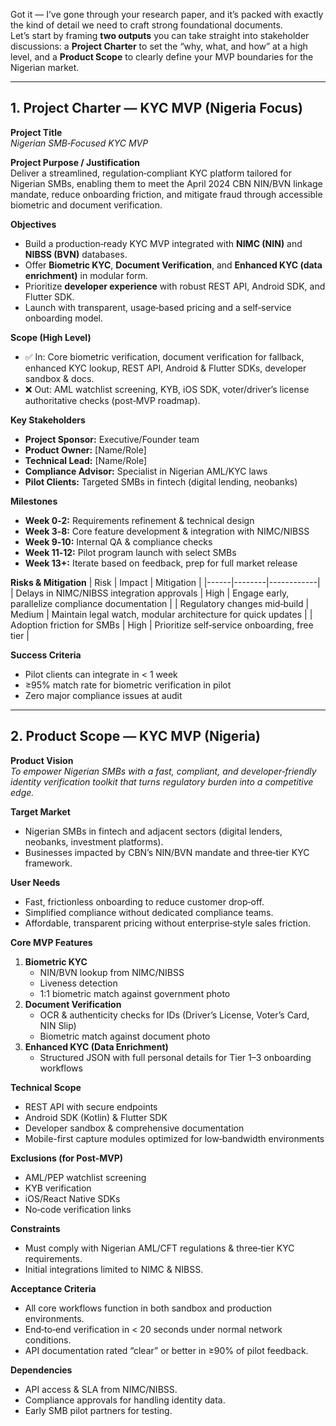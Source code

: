 Got it — I’ve gone through your research paper, and it’s packed with exactly the kind of detail we need to craft strong foundational documents.  
Let’s start by framing **two outputs** you can take straight into stakeholder discussions: a **Project Charter** to set the “why, what, and how” at a high level, and a **Product Scope** to clearly define your MVP boundaries for the Nigerian market.

---

## **1. Project Charter — KYC MVP (Nigeria Focus)**

**Project Title**  
_Nigerian SMB‑Focused KYC MVP_

**Project Purpose / Justification**  
Deliver a streamlined, regulation‑compliant KYC platform tailored for Nigerian SMBs, enabling them to meet the April 2024 CBN NIN/BVN linkage mandate, reduce onboarding friction, and mitigate fraud through accessible biometric and document verification.

**Objectives**
- Build a production‑ready KYC MVP integrated with **NIMC (NIN)** and **NIBSS (BVN)** databases.
- Offer **Biometric KYC**, **Document Verification**, and **Enhanced KYC (data enrichment)** in modular form.
- Prioritize **developer experience** with robust REST API, Android SDK, and Flutter SDK.
- Launch with transparent, usage‑based pricing and a self‑service onboarding model.

**Scope (High Level)**
- ✅ In: Core biometric verification, document verification for fallback, enhanced KYC lookup, REST API, Android & Flutter SDKs, developer sandbox & docs.  
- ❌ Out: AML watchlist screening, KYB, iOS SDK, voter/driver’s license authoritative checks (post‑MVP roadmap).

**Key Stakeholders**
- **Project Sponsor:** Executive/Founder team
- **Product Owner:** [Name/Role]
- **Technical Lead:** [Name/Role]
- **Compliance Advisor:** Specialist in Nigerian AML/KYC laws
- **Pilot Clients:** Targeted SMBs in fintech (digital lending, neobanks)

**Milestones**
- **Week 0‑2:** Requirements refinement & technical design
- **Week 3‑8:** Core feature development & integration with NIMC/NIBSS
- **Week 9‑10:** Internal QA & compliance checks
- **Week 11‑12:** Pilot program launch with select SMBs
- **Week 13+:** Iterate based on feedback, prep for full market release

**Risks & Mitigation**
| Risk | Impact | Mitigation |
|------|--------|------------|
| Delays in NIMC/NIBSS integration approvals | High | Engage early, parallelize compliance documentation |
| Regulatory changes mid‑build | Medium | Maintain legal watch, modular architecture for quick updates |
| Adoption friction for SMBs | High | Prioritize self‑service onboarding, free tier |

**Success Criteria**
- Pilot clients can integrate in < 1 week
- ≥95% match rate for biometric verification in pilot
- Zero major compliance issues at audit

---

## **2. Product Scope — KYC MVP (Nigeria)**

**Product Vision**  
_To empower Nigerian SMBs with a fast, compliant, and developer‑friendly identity verification toolkit that turns regulatory burden into a competitive edge._

**Target Market**  
- Nigerian SMBs in fintech and adjacent sectors (digital lenders, neobanks, investment platforms).
- Businesses impacted by CBN’s NIN/BVN mandate and three‑tier KYC framework.

**User Needs**
- Fast, frictionless onboarding to reduce customer drop‑off.
- Simplified compliance without dedicated compliance teams.
- Affordable, transparent pricing without enterprise‑style sales friction.

**Core MVP Features**
1. **Biometric KYC**
   - NIN/BVN lookup from NIMC/NIBSS
   - Liveness detection
   - 1:1 biometric match against government photo
2. **Document Verification**
   - OCR & authenticity checks for IDs (Driver’s License, Voter’s Card, NIN Slip)
   - Biometric match against document photo
3. **Enhanced KYC (Data Enrichment)**
   - Structured JSON with full personal details for Tier 1–3 onboarding workflows

**Technical Scope**
- REST API with secure endpoints
- Android SDK (Kotlin) & Flutter SDK
- Developer sandbox & comprehensive documentation
- Mobile-first capture modules optimized for low‑bandwidth environments

**Exclusions (for Post‑MVP)**
- AML/PEP watchlist screening
- KYB verification
- iOS/React Native SDKs
- No‑code verification links

**Constraints**
- Must comply with Nigerian AML/CFT regulations & three‑tier KYC requirements.
- Initial integrations limited to NIMC & NIBSS.

**Acceptance Criteria**
- All core workflows function in both sandbox and production environments.
- End‑to‑end verification in < 20 seconds under normal network conditions.
- API documentation rated “clear” or better in ≥90% of pilot feedback.

**Dependencies**
- API access & SLA from NIMC/NIBSS.
- Compliance approvals for handling identity data.
- Early SMB pilot partners for testing.

